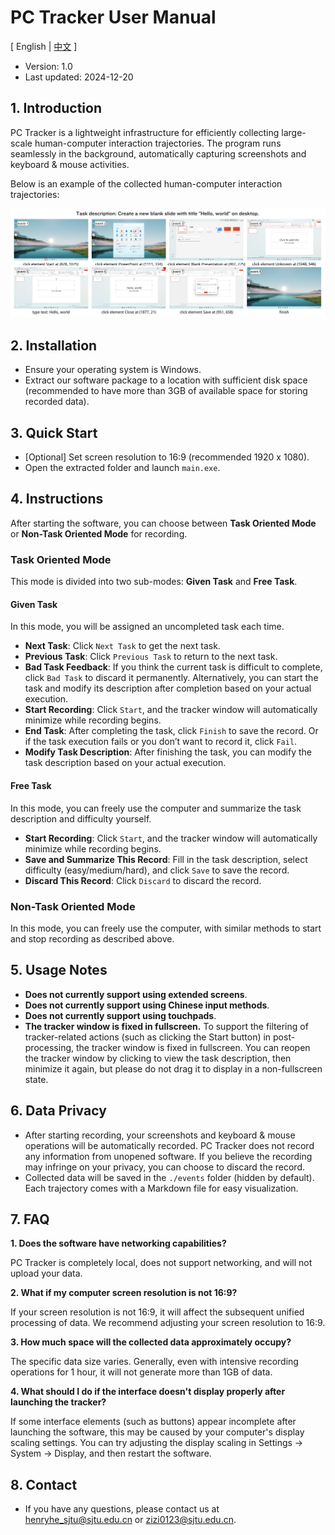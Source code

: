 # PC Tracker User Manual

\[ English | [中文](README_zh.md) \]

- Version: 1.0
- Last updated: 2024-12-20

## 1. Introduction

PC Tracker is a lightweight infrastructure for efficiently collecting large-scale human-computer interaction trajectories. The program runs seamlessly in the background, automatically capturing screenshots and keyboard & mouse activities. 

Below is an example of the collected human-computer interaction trajectories:

![raw_trajectory_example](../assets/raw_trajectory_example.png)

## 2. Installation

- Ensure your operating system is Windows.
- Extract our software package to a location with sufficient disk space (recommended to have more than 3GB of available space for storing recorded data).

## 3. Quick Start

- [Optional] Set screen resolution to 16:9 (recommended 1920 x 1080).
- Open the extracted folder and launch `main.exe`.

## 4. Instructions

After starting the software, you can choose between **Task Oriented Mode** or **Non-Task Oriented Mode** for recording.

### Task Oriented Mode

This mode is divided into two sub-modes: **Given Task** and **Free Task**.

#### Given Task

In this mode, you will be assigned an uncompleted task each time.

- **Next Task**: Click `Next Task` to get the next task.
- **Previous Task**: Click `Previous Task` to return to the next task.
- **Bad Task Feedback**: If you think the current task is difficult to complete, click `Bad Task` to discard it permanently. Alternatively, you can start the task and modify its description after completion based on your actual execution.
- **Start Recording**: Click `Start`, and the tracker window will automatically minimize while recording begins.
- **End Task**: After completing the task, click `Finish` to save the record. Or if the task execution fails or you don’t want to record it, click `Fail`.
- **Modify Task Description**: After finishing the task, you can modify the task description based on your actual execution.

#### Free Task

In this mode, you can freely use the computer and summarize the task description and difficulty yourself.

- **Start Recording**: Click `Start`, and the tracker window will automatically minimize while recording begins.
- **Save and Summarize This Record**: Fill in the task description, select difficulty (easy/medium/hard), and click `Save` to save the record.
- **Discard This Record**: Click `Discard` to discard the record.

### Non-Task Oriented Mode

In this mode, you can freely use the computer, with similar methods to start and stop recording as described above.

## 5. Usage Notes

- **Does not currently support using extended screens**.
- **Does not currently support using Chinese input methods**.
- **Does not currently support using touchpads**.
- **The tracker window is fixed in fullscreen.** To support the filtering of tracker-related actions (such as clicking the Start button) in post-processing, the tracker window is fixed in fullscreen. You can reopen the tracker window by clicking to view the task description, then minimize it again, but please do not drag it to display in a non-fullscreen state.

## 6. Data Privacy

- After starting recording, your screenshots and keyboard & mouse operations will be automatically recorded. PC Tracker does not record any information from unopened software. If you believe the recording may infringe on your privacy, you can choose to discard the record.
- Collected data will be saved in the `./events` folder (hidden by default). Each trajectory comes with a Markdown file for easy visualization.

## 7. FAQ

**1. Does the software have networking capabilities?**

PC Tracker is completely local, does not support networking, and will not upload your data.

**2. What if my computer screen resolution is not 16:9?**

If your screen resolution is not 16:9, it will affect the subsequent unified processing of data. We recommend adjusting your screen resolution to 16:9.

**3. How much space will the collected data approximately occupy?**

The specific data size varies. Generally, even with intensive recording operations for 1 hour, it will not generate more than 1GB of data.

**4. What should I do if the interface doesn't display properly after launching the tracker?**

If some interface elements (such as buttons) appear incomplete after launching the software, this may be caused by your computer's display scaling settings. You can try adjusting the display scaling in Settings -> System -> Display, and then restart the software.

## 8. Contact

- If you have any questions, please contact us at henryhe_sjtu@sjtu.edu.cn or zizi0123@sjtu.edu.cn.
